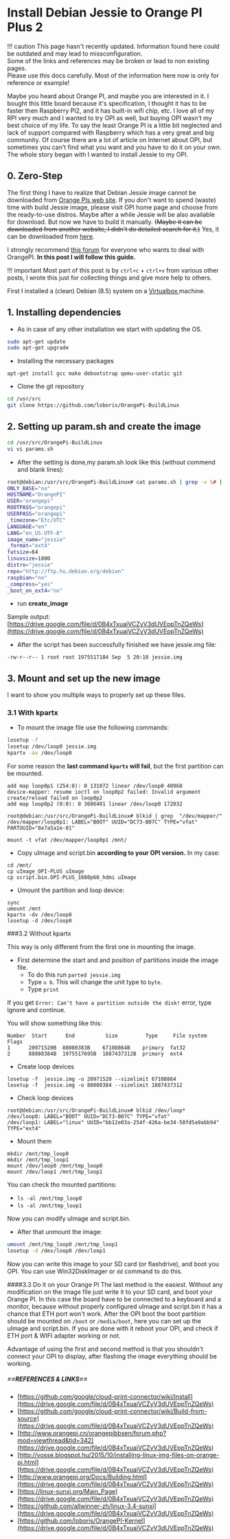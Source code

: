 # Install Debian Jessie to Orange PI Plus 2

!!! caution
    This page hasn't recently updated. Information found here could be outdated and may lead to missconfiguration.  
    Some of the links and references may be broken or lead to non existing pages.  
    Please use this docs carefully. Most of the information here now is only for reference or example!


Maybe you heard about Orange PI, and maybe you are interested in it.
I bought this little board because it's specification, I thought it has to be faster then Raspberry PI2, and it has built-in wifi chip, etc. I love all of my RPI very much and I wanted to try OPI as well, but buying OPI wasn't my best choice of my life. 
To say the least Orange PI is a little bit neglected and lack of support compared with Raspberry which has a very great and big community. Of course there are a lot of article on Internet about OPI, but sometimes you can't find what you want and you have to do it on your own. 
The whole story began with I wanted to install Jessie to my OPI.

## 0. Zero-Step
The first thing I have to realize that Debian Jessie image cannot be downloaded from [Orange PIs web site](http://www.orangepi.org/downloadresources/). If you don't want to spend (waste) time with build Jessie image, please visit OPI home page and choose from the ready-to-use distros. Maybe after a while Jessie will be also available for download. But now we have to build it manually. ~~(Maybe it can be downloaded from another website, I didn't do detailed search for it.)~~ Yes, it can be downloaded from [here](http://www.orangepi.cn/orangepibbsen/forum.php?mod=viewthread&tid=342).

I strongly recommend [this forum](http://www.orangepi.cn/orangepibbsen/forum.php?mod=viewthread&tid=342) for everyone who wants to deal with OrangePI. 
**In this post I will follow this guide.**

!!! important
    Most part of this post is by `ctrl+c` + `ctrl+v` from various other posts, I wrote this just for collecting things and give more help to others.

First I installed a (clean) Debian (8.5) system on a [Virtualbox ](https://www.virtualbox.org/) machine.

## 1. Installing dependencies

* As in case of any other installation we start with updating the OS.

```bash
sudo apt-get update
sudo apt-get upgrade
```

* Installing the necessary packages

`apt-get install gcc make debootstrap qemu-user-static git`

* Clone the git repository
 
```bash 
cd /usr/src
git clone https://github.com/loboris/OrangePi-BuildLinux
```


## 2. Setting up param.sh and create the image

```bash
cd /usr/src/OrangePi-BuildLinux
vi vi params.sh
```

* After the setting is done,my param.sh look like this (without commend and blank lines):

```bash
root@debian:/usr/src/OrangePi-BuildLinux# cat params.sh | grep -v \# | grep -v ^$
ONLY_BASE="no"
HOSTNAME="OrangePI"
USER="orangepi"
ROOTPASS="orangepi"
USERPASS="orangepi"
_timezone="Etc/UTC"
LANGUAGE="en"
LANG="en_US.UTF-8"
image_name="jessie"
_format="ext4"
fatsize=64
linuxsize=1800
distro="jessie"
repo="http://ftp.hu.debian.org/debian"
raspbian="no"
_compress="yes"
_boot_on_ext4="no"
```

* run **create_image**

Sample output: [https://drive.google.com/file/d/0B4xTxuaiVCZyV3dUVEppTnZQeWs](https://drive.google.com/file/d/0B4xTxuaiVCZyV3dUVEppTnZQeWs)

* After the script has been successfully finished we have jessie.img file:

`-rw-r--r-- 1 root root 1975517184 Sep  5 20:10 jessie.img`

## 3. Mount and set up the new image
I want to show you multiple ways to properly set up these files.
### 3.1 With kpartx

* To mount the image file use the following commands:

```bash
losetup -f
losetup /dev/loop0 jessie.img
kpartx -av /dev/loop0
```

For some reason the **last command `kpartx` will fail**, but the first partition can be mounted.

```plain
add map loop0p1 (254:0): 0 131072 linear /dev/loop0 40960
device-mapper: resume ioctl on loop0p2 failed: Invalid argument
create/reload failed on loop0p2
add map loop0p2 (0:0): 0 3686401 linear /dev/loop0 172032

root@debian:/usr/src/OrangePi-BuildLinux# blkid | grep  "/dev/mapper/"
/dev/mapper/loop0p1: LABEL="BOOT" UUID="DC73-B07C" TYPE="vfat" PARTUUID="8e7a5a1e-01"

mount -t vfat /dev/mapper/loop0p1 /mnt/
```

* Copy uImage and script.bin **according to your OPI version.** In my case:

```
cd /mnt/
cp uImage_OPI-PLUS uImage
cp script.bin.OPI-PLUS_1080p60_hdmi uImage
```

* Umount the partition and loop device:

```
sync
umount /mnt
kpartx -dv /dev/loop0
losetup -d /dev/loop0
```

###3.2 Without kpartx

This way is only different from the first one in mounting the image.

* First determine  the start and and position of partitions inside the image file.  
  * To do this run `parted jessie.img `
  * Type `u b`. This will change the unit type to `byte`.
  * Type `print`  
  
If you get `Error: Can't have a partition outside the disk!` error, type Ignore and continue.

You will show something like this:

```
Number  Start      End          Size         Type     File system  Flags
1      20971520B  88080383B    67108864B    primary  fat32
2      88080384B  1975517695B  1887437312B  primary  ext4
```

* Create loop devices

```
losetup -f  jessie.img -o 20971520 --sizelimit 67108864
losetup -f  jessie.img -o 88080384 --sizelimit 1887437312
```
* Check loop devices

```
root@debian:/usr/src/OrangePi-BuildLinux# blkid /dev/loop*
/dev/loop0: LABEL="BOOT" UUID="DC73-B07C" TYPE="vfat"
/dev/loop1: LABEL="linux" UUID="bb12e03a-254f-426a-be34-58fd5a9abb94" TYPE="ext4"
```

* Mount them

```
mkdir /mnt/tmp_loop0
mkdir /mnt/tmp_loop1
mount /dev/loop0 /mnt/tmp_loop0
mount /dev/loop1 /mnt/tmp_loop1
```
You can check tho mounted partitions:

* `ls -al /mnt/tmp_loop0`
* `ls -al /mnt/tmp_loop1`

Now you can modify uImage and script.bin.   

* After that unmount the image:

```bash
umount /mnt/tmp_loop0 /mnt/tmp_loop1
losetup -d /dev/loop0 /dev/loop1 
```

Now you can write this image to your SD card (or flashdrive), and boot you OPI. You can use Win32DiskImager or `dd` command to do this.

####3.3 Do it on your Orange PI
The last method is the easiest. Without any modification on the image file just write it to your SD card, and boot your Orange PI. 
In this case the board have to be connected to a keyboard and a monitor, because without properly configured uImage and script.bin it has a chance that ETH port won't work. 
After the OPI boot the boot partition should be mounted on `/boot` or `/media/boot`, here you can set up the uImage and script.bin. If you are done with it reboot your OPI, and check if ETH port & WIFI adapter working or not.

Advantage of using the first and second method is that you shouldn't connect your OPI to display, after flashing the image everything should be working.

##### **==REFERENCES & LINKS==**
* [https://github.com/google/cloud-print-connector/wiki/Install](https://drive.google.com/file/d/0B4xTxuaiVCZyV3dUVEppTnZQeWs)
* [https://github.com/google/cloud-print-connector/wiki/Build-from-source](https://drive.google.com/file/d/0B4xTxuaiVCZyV3dUVEppTnZQeWs)
* [http://www.orangepi.cn/orangepibbsen/forum.php?mod=viewthread&tid=342](https://drive.google.com/file/d/0B4xTxuaiVCZyV3dUVEppTnZQeWs)
* [http://vosse.blogspot.hu/2015/10/installing-linux-img-files-on-orange-pi.html](https://drive.google.com/file/d/0B4xTxuaiVCZyV3dUVEppTnZQeWs)
* [http://www.orangepi.org/Docs/Building.html](https://drive.google.com/file/d/0B4xTxuaiVCZyV3dUVEppTnZQeWs)
* [https://linux-sunxi.org/Main_Page](https://drive.google.com/file/d/0B4xTxuaiVCZyV3dUVEppTnZQeWs)
* [https://github.com/allwinner-zh/linux-3.4-sunxi](https://drive.google.com/file/d/0B4xTxuaiVCZyV3dUVEppTnZQeWs)
* [https://github.com/loboris/OrangePI-Kernel](https://drive.google.com/file/d/0B4xTxuaiVCZyV3dUVEppTnZQeWs)



